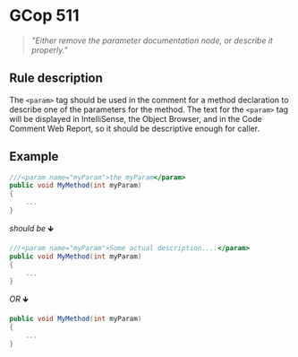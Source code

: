 ﻿# GCop 511

> *"Either remove the parameter documentation node, or describe it properly."*

## Rule description

The `<param>` tag should be used in the comment for a method declaration to describe one of the parameters for the method. The text for the `<param>` tag will be displayed in IntelliSense, the Object Browser, and in the Code Comment Web Report, so it should be descriptive enough for caller.

## Example

```csharp
///<param name="myParam">the myParam</param>
public void MyMethod(int myParam)
{
    ...
}
```

*should be* 🡻

```csharp
///<param name="myParam">Some actual description....</param> 
public void MyMethod(int myParam)
{
    ...
}
```

*OR* 🡻
```csharp
public void MyMethod(int myParam)
{
    ...
}
```
